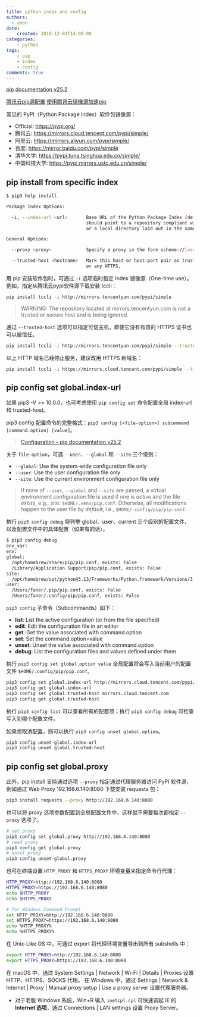 ```yaml
---
title: python index and config
authors:
  - xman
date:
    created: 2019-12-04T14:00:00
categories:
    - python
tags:
    - pip
    - index
    - config
comments: true
---
```


[pip documentation v25.2](https://pip.pypa.io/en/stable/)

<!-- more -->

[腾讯云pip源配置](https://cloud.tencent.com/developer/article/1601851)
[使用腾讯云镜像源加速pip](https://mirrors.cloud.tencent.com/help/pypi.html)

常见的 PyPI（Python Package Index）软件包镜像源：

- Official: https://pypi.org/
- 腾讯云: https://mirrors.cloud.tencent.com/pypi/simple/
- 阿里云: https://mirrors.aliyun.com/pypi/simple/
- 百度: https://mirror.baidu.com/pypi/simple
- 清华大学: https://pypi.tuna.tsinghua.edu.cn/simple/
- 中国科技大学: https://pypi.mirrors.ustc.edu.cn/simple/

## pip install from specific index

```bash
$ pip3 help install

Package Index Options:

  -i, --index-url <url>       Base URL of the Python Package Index (default https://pypi.org/simple). This
                              should point to a repository compliant with PEP 503 (the simple repository API)
                              or a local directory laid out in the same format.

General Options:

  --proxy <proxy>             Specify a proxy in the form scheme://[user:passwd@]proxy.server:port.

  --trusted-host <hostname>   Mark this host or host:port pair as trusted, even though it does not have valid
                              or any HTTPS.

```

用 pip 安装软件包时，可通过 `-i` 选项临时指定 Index 镜像源（One-time use）。例如，指定从腾讯云pypi软件源下载安装 tccli：

```bash
pip install tccli -i http://mirrors.tencentyun.com/pypi/simple
```

> WARNING: The repository located at mirrors.tencentyun.com is not a trusted or secure host and is being ignored.

通过 `--trusted-host` 选项可以指定可信主机，即使它没有有效的 HTTPS 证书也可以被信任。

```bash
pip install tccli -i http://mirrors.tencentyun.com/pypi/simple --trusted-host mirrors.tencentyun.com
```

以上 HTTP 域名已经停止服务，建议改用 HTTPS 新域名：

```bash
pip install tccli -i https://mirrors.cloud.tencent.com/pypi/simple --trusted-host mirrors.cloud.tencent.com
```

## pip config set global.index-url

如果 pip3 -V >= 10.0.0，也可考虑使用 `pip config set` 命令配置全局 index-url 和 trusted-host。

pip3 config 配置命令的完整格式：`pip3 config [<file-option>] subcommand [command.option] [value]`。

> [Configuration - pip documentation v25.2](https://pip.pypa.io/en/stable/topics/configuration/)

关于 `file-option`，可选 `--user`、`--global` 和 `--site` 三个级别：

- `--global`: Use the system-wide configuration file only
- `--user`: Use the user configuration file only
- `--site`: Use the current environment configuration file only

> If none of `--user`, `--global` and `--site` are passed, a virtual environment configuration file is used if one is *active* and the file *exists*, e.g., site: `$HOME/.venv/pip.conf`. Otherwise, all modifications happen to the user file by *default*, i.e., `$HOME/.config/pip/pip.conf`.

执行 `pip3 config debug` 将列举 global、user、current 三个级别的配置文件，以及配置文件中的具体配置（如果有的话）。

```bash
$ pip3 config debug
env_var:
env:
global:
  /opt/homebrew/share/pip/pip.conf, exists: False
  /Library/Application Support/pip/pip.conf, exists: False
site:
  /opt/homebrew/opt/python@3.13/Frameworks/Python.framework/Versions/3.13/pip.conf, exists: False
user:
  /Users/faner/.pip/pip.conf, exists: False
  /Users/faner/.config/pip/pip.conf, exists: False
```

`pip3 config` 子命令（Subcommands）如下：

- **list**: List the active configuration (or from the file specified)
- **edit**: Edit the configuration file in an editor
- **get**: Get the value associated with command.option
- **set**: Set the command.option=value
- **unset**: Unset the value associated with command.option
- **debug**: List the configuration files and values defined under them

执行 `pip3 config set global.option value` 全局配置将会写入当前用户的配置文件 `$HOME/.config/pip/pip.conf`。

```bash
pip3 config set global.index-url http://mirrors.cloud.tencent.com/pypi/simple
pip3 config get global.index-url
pip3 config set global.trusted-host mirrors.cloud.tencent.com
pip3 config get global.trusted-host
```

执行 `pip3 config list` 可以查看所有的配置项；执行 `pip3 config debug` 可检查写入到哪个配置文件。

如果想取消配置，则可以执行 `pip3 config unset global.option`。

```bash
pip3 config unset global.index-url
pip3 config unset global.trusted-host
```

## pip config set global.proxy

此外，pip install 支持通过选项 `--proxy` 指定通过代理服务器访问 PyPI 软件源，例如通过 Web Proxy 192.168.6.140:8080 下载安装 requests 包：

```bash
pip3 install requests --proxy http://192.168.6.140:8080
```

也可以将 proxy 选项参数配置到全局配置文件中，这样就不需要每次都指定 `--proxy` 选项了。

```bash
# set proxy
pip3 config set global.proxy http://192.168.6.140:8080
# read proxy
pip3 config get global.proxy
# unset proxy
pip3 config unset global.proxy
```

也可在终端设置 `HTTP_PROXY` 和 `HTTPS_PROXY` 环境变量来指定命令行代理：

```bash
HTTP_PROXY=http://192.168.6.140:8080
HTTPS_PROXY=https://192.168.6.140:8080
echo $HTTP_PROXY
echo $HTTPS_PROXY

# for Windows Command Prompt
set HTTP_PROXY=http://192.168.6.140:8080
set HTTPS_PROXY=https://192.168.6.140:8080
echo %HTTP_PROXY%
echo %HTTPS_PROXY%
```

在 Unix-Like OS 中，可通过 export 将代理环境变量导出到所有 subshells 中：

```bash
export HTTP_PROXY=http://192.168.6.140:8080
export HTTPS_PROXY=https://192.168.6.140:8080
```

在 macOS 中，通过 System Settings | Network | Wi-Fi | Details | Proxies 设置 HTTP、HTTPS、SOCKS 代理。
在 Windows 中，通过 Settings | Network & Internet | Proxy | Manual proxy setup | Use a proxy server 设置代理服务器。

- 对于老版 Windows 系统，Win+R 输入 `inetcpl.cpl` 可快速调起 IE 的 **Internet 选项**，通过 Connections | LAN settings 设置 Proxy Server。
